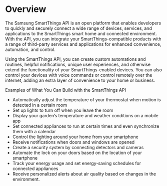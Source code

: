 # Overview

The Samsung SmartThings API is an open platform that enables developers to
quickly and securely connect a wide range of devices, services, and
applications to the SmartThings smart home and connected environment. With the
API, you can integrate your SmartThings-compatible products with a range of
third-party services and applications for enhanced convenience, automation, and
control.

Using the SmartThings API, you can create custom automations and routines,
helpful notifications, unique user experiences, and otherwise extend the
functionality of your SmartThings-enabled devices. You can also control your
devices with voice commands or control remotely over the internet, adding an
extra layer of convenience to your home or business.

Examples of What You Can Build with the SmartThings API

- Automatically adjust the temperature of your thermostat when motion is
  detected in a certain room
- Set up lights to turn off when you leave the room
- Display your garden’s temperature and weather conditions on a mobile app
- Set connected appliances to run at certain times and even synchronize them
  with a calendar
- Control the lighting around your home from your smartphone
- Receive notifications when doors and windows are opened
- Create a security system by connecting detectors and cameras
- Automate the lock on your doors based on the location of your smartphone
- Track your energy usage and set energy-saving schedules for connected
  appliances
- Receive personalized alerts about air quality based on changes in the
  environment.
